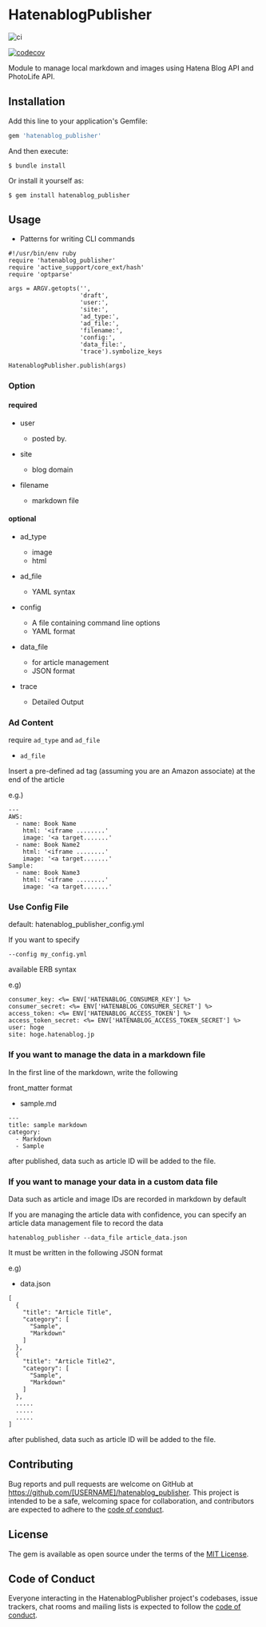 # HatenablogPublisher

![ci](https://github.com/swfz/hatenablog_publisher/workflows/ci/badge.svg)

[![codecov](https://codecov.io/gh/swfz/hatenablog_publisher/branch/master/graph/badge.svg)](https://codecov.io/gh/swfz/hatenablog_publisher)

Module to manage local markdown and images using Hatena Blog API and PhotoLife API.

## Installation

Add this line to your application's Gemfile:

```ruby
gem 'hatenablog_publisher'
```

And then execute:

    $ bundle install

Or install it yourself as:

    $ gem install hatenablog_publisher

## Usage

- Patterns for writing CLI commands

```
#!/usr/bin/env ruby
require 'hatenablog_publisher'
require 'active_support/core_ext/hash'
require 'optparse'

args = ARGV.getopts('',
                    'draft',
                    'user:',
                    'site:',
                    'ad_type:',
                    'ad_file:',
                    'filename:',
                    'config:',
                    'data_file:',
                    'trace').symbolize_keys

HatenablogPublisher.publish(args)
```

### Option

#### required
- user
    - posted by.

- site
    - blog domain

- filename
    - markdown file

#### optional

- ad_type
    - image
    - html

- ad_file
    - YAML syntax

- config
    - A file containing command line options
    - YAML format

- data_file
    - for article management
    - JSON format

- trace
    - Detailed Output

### Ad Content

require `ad_type` and `ad_file`

- `ad_file`

Insert a pre-defined ad tag (assuming you are an Amazon associate) at the end of the article

e.g.)

```
---
AWS:
  - name: Book Name
    html: '<iframe ........'
    image: '<a target.......'
  - name: Book Name2
    html: '<iframe ........'
    image: '<a target.......'
Sample:
  - name: Book Name3
    html: '<iframe ........'
    image: '<a target.......'
```

### Use Config File

default: hatenablog_publisher_config.yml

If you want to specify

```
--config my_config.yml
```

available ERB syntax

e.g)

```
consumer_key: <%= ENV['HATENABLOG_CONSUMER_KEY'] %>
consumer_secret: <%= ENV['HATENABLOG_CONSUMER_SECRET'] %>
access_token: <%= ENV['HATENABLOG_ACCESS_TOKEN'] %>
access_token_secret: <%= ENV['HATENABLOG_ACCESS_TOKEN_SECRET'] %>
user: hoge
site: hoge.hatenablog.jp
```

### If you want to manage the data in a markdown file

In the first line of the markdown, write the following

front_matter format

- sample.md

```
---
title: sample markdown
category:
  - Markdown
  - Sample
```

after published, data such as article ID will be added to the file.

### If you want to manage your data in a custom data file

Data such as article and image IDs are recorded in markdown by default

If you are managing the article data with confidence, you can specify an article data management file to record the data

```
hatenablog_publisher --data_file article_data.json
```

It must be written in the following JSON format

e.g)

- data.json

```
[
  {
    "title": "Article Title",
    "category": [
      "Sample",
      "Markdown"
    ]
  },
  {
    "title": "Article Title2",
    "category": [
      "Sample",
      "Markdown"
    ]
  },
  .....
  .....
  .....
]
```

after published, data such as article ID will be added to the file.


## Contributing

Bug reports and pull requests are welcome on GitHub at https://github.com/[USERNAME]/hatenablog_publisher. This project is intended to be a safe, welcoming space for collaboration, and contributors are expected to adhere to the [code of conduct](https://github.com/[USERNAME]/hatenablog_publisher/blob/master/CODE_OF_CONDUCT.md).


## License

The gem is available as open source under the terms of the [MIT License](https://opensource.org/licenses/MIT).

## Code of Conduct

Everyone interacting in the HatenablogPublisher project's codebases, issue trackers, chat rooms and mailing lists is expected to follow the [code of conduct](https://github.com/[USERNAME]/hatenablog_publisher/blob/master/CODE_OF_CONDUCT.md).

